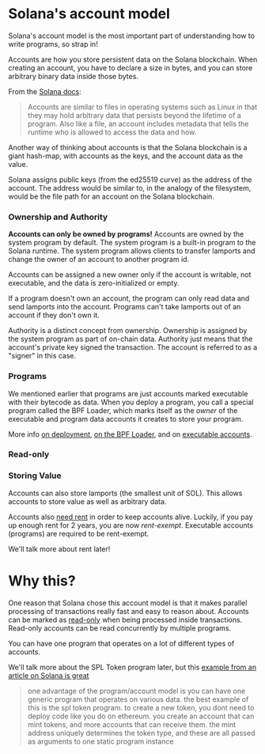 # Solana's account model

Solana's account model is the most important part of understanding how to write
programs, so strap in!

Accounts are how you store persistent data on the Solana blockchain. When creating
an account, you have to declare a size in bytes, and you can store arbitrary binary
data inside those bytes.

From the [Solana docs](https://docs.solana.com/developing/programming-model/accounts#executable):

> Accounts are similar to files in operating systems such as Linux in that they may hold arbitrary data
> that persists beyond the lifetime of a program. Also like a file, an account includes metadata that
> tells the runtime who is allowed to access the data and how.

Another way of thinking about accounts is that the Solana blockchain is a giant hash-map,
with accounts as the keys, and the account data as the value.

Solana assigns public keys (from the ed25519 curve) as the address of the account. The address would
be similar to, in the analogy of the filesystem, would be the file path for an account on the Solana
blockchain.

### Ownership and Authority

**Accounts can only be owned by programs!** Accounts are owned by the system program by default.
The system program is a built-in program to the Solana runtime. The system program allows clients
to transfer lamports and change the owner of an account to another program id.

Accounts can be assigned a new owner only if the account is writable, not executable, and the data is
zero-initialized or empty.

If a program doesn't own an account, the program can only read data and send lamports into the account.
Programs can't take lamports out of an account if they don't own it.

Authority is a distinct concept from ownership. Ownership is assigned by the system program as part of
on-chain data. Authority just means that the account's private key signed the transaction. The account
is referred to as a "signer" in this case.

### Programs

We mentioned earlier that programs are just accounts marked executable with their bytecode as data.
When you deploy a program, you call a special program called the BPF Loader, which marks itself as
the _owner_ of the executable and program data accounts it creates to store your program.

More info [on deployment](https://docs.solana.com/cli/deploy-a-program),
[on the BPF Loader](https://docs.solana.com/developing/runtime-facilities/programs#bpf-loader),
and on [executable accounts](https://docs.solana.com/developing/programming-model/accounts#executable).

### Read-only

### Storing Value

Accounts can also store lamports (the smallest unit of SOL). This allows accounts to store value as well
as arbitrary data.

Accounts also [need rent](https://docs.solana.com/developing/programming-model/accounts#rent) in order
to keep accounts alive. Luckily, if you pay up enough rent for 2 years, you are now _rent-exempt_.
Executable accounts (programs) are required to be rent-exempt.

We'll talk more about rent later!

# Why this?

One reason that Solana chose this account model is that it makes parallel processing of transactions
really fast and easy to reason about. Accounts can be marked as
[read-only](https://docs.solana.com/developing/programming-model/accounts#read-only) when being
processed inside transactions. Read-only accounts can be read concurrently by multiple programs.

You can have one program that operates on a lot of different types of accounts.

We'll talk more about the SPL Token program later, but this
[example from an article on Solana is great](https://2501babe.github.io/posts/solana101.html)

> one advantage of the program/account model is you can have one generic program that operates on various data. the best example of this is the spl token program. to create a new token, you dont need to deploy code like you do on ethereum. you create an account that can mint tokens, and more accounts that can receive them. the mint address uniquely determines the token type, and these are all passed as arguments to one static program instance
